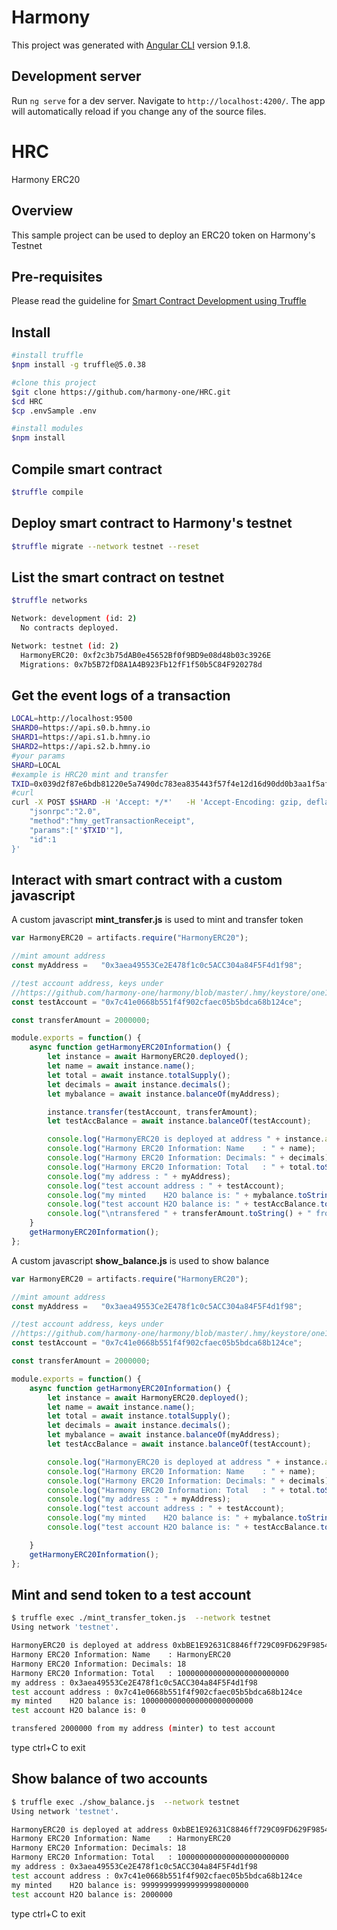 # Harmony

This project was generated with [Angular CLI](https://github.com/angular/angular-cli) version 9.1.8.

## Development server

Run `ng serve` for a dev server. Navigate to `http://localhost:4200/`. The app will automatically reload if you change any of the source files.

# HRC
Harmony ERC20

## Overview
This sample project can be used to deploy an ERC20 token on Harmony's Testnet

## Pre-requisites
Please read the guideline for [Smart Contract Development using Truffle](https://docs.harmony.one/home/developers-1/which-one-are-you/h2o)

## Install

```bash
#install truffle
$npm install -g truffle@5.0.38

#clone this project
$git clone https://github.com/harmony-one/HRC.git
$cd HRC
$cp .envSample .env

#install modules
$npm install
```

## Compile smart contract
```bash
$truffle compile
```

## Deploy smart contract to Harmony's testnet
```bash
$truffle migrate --network testnet --reset
```

## List the smart contract on testnet

```bash
$truffle networks

Network: development (id: 2)
  No contracts deployed.

Network: testnet (id: 2)
  HarmonyERC20: 0xf2c3b75dAB0e45652Bf0f9BD9e08d48b03c3926E
  Migrations: 0x7b5B72fD8A1A4B923Fb12fF1f50b5C84F920278d
```

## Get the event logs of a transaction

```bash
LOCAL=http://localhost:9500
SHARD0=https://api.s0.b.hmny.io
SHARD1=https://api.s1.b.hmny.io
SHARD2=https://api.s2.b.hmny.io
#your params
SHARD=LOCAL
#example is HRC20 mint and transfer
TXID=0x039d2f87e6bdb81220e5a7490dc783ea835443f57f4e12d16d90dd0b3aa1f5af
#curl
curl -X POST $SHARD -H 'Accept: */*'   -H 'Accept-Encoding: gzip, deflate'   -H 'Cache-Control: no-cache'   -H 'Connection: keep-alive'   -H 'Content-Length: 162'   -H 'Content-Type: application/json'   -H 'Host: api.s0.b.hmny.io'   -H 'Postman-Token: d5415117-657a-49f9-9100-a5b7ebc70daf,cc2f3cb9-2d10-408c-a003-d6e0822ec985'   -H 'User-Agent: PostmanRuntime/7.19.0'   -H 'cache-control: no-cache'   -d '{
    "jsonrpc":"2.0",
    "method":"hmy_getTransactionReceipt",
    "params":["'$TXID'"],
    "id":1
}'
```

## Interact with smart contract with a custom javascript
A custom javascript **mint_transfer.js** is used to mint and transfer token
```javascript
var HarmonyERC20 = artifacts.require("HarmonyERC20");

//mint amount address
const myAddress =   "0x3aea49553Ce2E478f1c0c5ACC304a84F5F4d1f98";

//test account address, keys under
//https://github.com/harmony-one/harmony/blob/master/.hmy/keystore/one103q7qe5t2505lypvltkqtddaef5tzfxwsse4z7.key
const testAccount = "0x7c41e0668b551f4f902cfaec05b5bdca68b124ce";

const transferAmount = 2000000;

module.exports = function() {
    async function getHarmonyERC20Information() {
        let instance = await HarmonyERC20.deployed();
        let name = await instance.name();
        let total = await instance.totalSupply();
        let decimals = await instance.decimals();
        let mybalance = await instance.balanceOf(myAddress);

        instance.transfer(testAccount, transferAmount);
        let testAccBalance = await instance.balanceOf(testAccount);

        console.log("HarmonyERC20 is deployed at address " + instance.address);
        console.log("Harmony ERC20 Information: Name    : " + name);
        console.log("Harmony ERC20 Information: Decimals: " + decimals);
        console.log("Harmony ERC20 Information: Total   : " + total.toString());
        console.log("my address : " + myAddress);
        console.log("test account address : " + testAccount);
        console.log("my minted    H2O balance is: " + mybalance.toString());
        console.log("test account H2O balance is: " + testAccBalance.toString());
        console.log("\ntransfered " + transferAmount.toString() + " from my address (minter) to test account");
    }
    getHarmonyERC20Information();
};
```

A custom javascript **show_balance.js** is used to show balance
```javascript
var HarmonyERC20 = artifacts.require("HarmonyERC20");

//mint amount address
const myAddress =   "0x3aea49553Ce2E478f1c0c5ACC304a84F5F4d1f98";

//test account address, keys under
//https://github.com/harmony-one/harmony/blob/master/.hmy/keystore/one103q7qe5t2505lypvltkqtddaef5tzfxwsse4z7.key
const testAccount = "0x7c41e0668b551f4f902cfaec05b5bdca68b124ce";

const transferAmount = 2000000;

module.exports = function() {
    async function getHarmonyERC20Information() {
        let instance = await HarmonyERC20.deployed();
        let name = await instance.name();
        let total = await instance.totalSupply();
        let decimals = await instance.decimals();
        let mybalance = await instance.balanceOf(myAddress);
        let testAccBalance = await instance.balanceOf(testAccount);

        console.log("HarmonyERC20 is deployed at address " + instance.address);
        console.log("Harmony ERC20 Information: Name    : " + name);
        console.log("Harmony ERC20 Information: Decimals: " + decimals);
        console.log("Harmony ERC20 Information: Total   : " + total.toString());
        console.log("my address : " + myAddress);
        console.log("test account address : " + testAccount);
        console.log("my minted    H2O balance is: " + mybalance.toString());
        console.log("test account H2O balance is: " + testAccBalance.toString());

    }
    getHarmonyERC20Information();
};
```

## Mint and send token to a test account

```bash
$ truffle exec ./mint_transfer_token.js  --network testnet
Using network 'testnet'.

HarmonyERC20 is deployed at address 0xbBE1E92631C8846ff729C09FD629F98544966c6A
Harmony ERC20 Information: Name    : HarmonyERC20
Harmony ERC20 Information: Decimals: 18
Harmony ERC20 Information: Total   : 1000000000000000000000000
my address : 0x3aea49553Ce2E478f1c0c5ACC304a84F5F4d1f98
test account address : 0x7c41e0668b551f4f902cfaec05b5bdca68b124ce
my minted    H2O balance is: 1000000000000000000000000
test account H2O balance is: 0

transfered 2000000 from my address (minter) to test account
```

type ctrl+C to exit

## Show balance of two accounts

```bash
$ truffle exec ./show_balance.js  --network testnet
Using network 'testnet'.

HarmonyERC20 is deployed at address 0xbBE1E92631C8846ff729C09FD629F98544966c6A
Harmony ERC20 Information: Name    : HarmonyERC20
Harmony ERC20 Information: Decimals: 18
Harmony ERC20 Information: Total   : 1000000000000000000000000
my address : 0x3aea49553Ce2E478f1c0c5ACC304a84F5F4d1f98
test account address : 0x7c41e0668b551f4f902cfaec05b5bdca68b124ce
my minted    H2O balance is: 999999999999999998000000
test account H2O balance is: 2000000
```

type ctrl+C to exit
